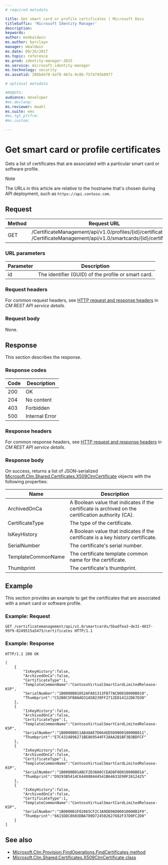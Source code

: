 ```yaml
---
# required metadata

title: Get smart card or profile certificates | Microsoft Docs
titleSuffix: 'Microsoft Identity Manager'
description:
keywords:
author: msmbaldwin
ms.author: barclayn
manager: mbaldwin
ms.date: 09/26/2017
ms.topic: reference
ms.prod: identity-manager-2015
ms.service: microsoft-identity-manager
ms.technology: security
ms.assetid: 206bde70-4af8-46fa-9c0b-f574745b0977

# optional metadata

#ROBOTS:
audience: developer
#ms.devlang:
ms.reviewer: mwahl
ms.suite: ems
#ms.tgt_pltfrm:
#ms.custom:

---
```


# Get smart card or profile certificates
Gets a list of certificates that are associated with a particular smart card or software profile.

>[!NOTE]
>The URLs in this article are relative to the hostname that's chosen during API deployment, such as `https://api.contoso.com`.

## Request

Method  |Request URL  
---------|---------
GET     |/CertificateManagement/api/v1.0/profiles/{id}/certificates <br/>/CertificateManagement/api/v1.0/smartcards/{id}/certificates

### URL parameters

Parameter | Description
---------|------------
id | The identifier (GUID) of the profile or smart card.

### Request headers
For common request headers, see [HTTP request and response headers](certificate-management-rest-api-service-details.md#http-request-and-response-headers) in *CM REST API service details*.

### Request body
None.

## Response
This section describes the response.

### Response codes

Code  |Description  
---------|---------
200 | OK
204 | No content
403 | Forbidden
500 | Internal Error

### Response headers
For common response headers, see [HTTP request and response headers](certificate-management-rest-api-service-details.md#http-request-and-response-headers) in *CM REST API service details*.

### Response body
On success, returns a list of JSON-serialized [Microsoft.Clm.Shared.Certificates.X509ClmCertificate](https://msdn.microsoft.com/library/microsoft.clm.shared.certificates.x509clmcertificate.aspx) objects with the following properties:

Name | Description
-----|------------
ArchivedOnCa | A Boolean value that indicates if the certificate is archived on the certification authority (CA).
CertificateType | The type of the certificate.
IsKeyHistory | A Boolean value that indicates if the certificate is a key history certificate.
SerialNumber | The certificate's serial number.
TemplateCommonName | The certificate template common name for the certificate.
Thumbprint | The certificate's thumbprint.

## Example
This section provides an example to get the certificates that are associated with a smart card or software profile.

### Example: Request

```
GET /certificatemanagement/api/v1.0/smartcards/5badfea3-de31-4837-99f9-8249515a5473/certificates HTTP/1.1
```

### Example: Response

```
HTTP/1.1 200 OK

[
    {
        "IsKeyHistory":false,
        "ArchivedOnCa":false,
        "CertificateType":1,
        "TemplateCommonName":"ContosoVirtualSmartCardLimitedRelease-KSP",
        "SerialNumber":"1B0000B01052AFA01313FB77AC00010000B010",
        "Thumbprint":"C52B0C5FB8AAD31A5B239FF2712ED14122D67D30"
    },
    {
        "IsKeyHistory":false,
        "ArchivedOnCa":false,
        "CertificateType":1,
        "TemplateCommonName":"ContosoVirtualSmartCardLimitedRelease-KSP",
        "SerialNumber":"1B0000B011AB48AE7D664ED5D900010000B011",
        "Thumbprint":"E7C4324896271BE869544FF28AA2B1BF3B3BDFCF"
    },
    {
        "IsKeyHistory":false,
        "ArchivedOnCa":false,
        "CertificateType":1,
        "TemplateCommonName":"ContosoVirtualSmartCardLimitedRelease-KSP",
        "SerialNumber":"1B0000B01ABCF2D38A0CCEAD8F00010000B01A",
        "Thumbprint":"D9293B5414C644888444541B64631E90F2612425"
    },
    {
        "IsKeyHistory":false,
        "ArchivedOnCa":false,
        "CertificateType":1,
        "TemplateCommonName":"ContosoVirtualSmartCardLimitedRelease-KSP",
        "SerialNumber":"1B0000B1F02865CF2C3A9DD96D00010000B1F0",
        "Thumbprint":"6615DDC8603DBA789D724502627682F37D0FC2D0"
    }
]
```       

## See also

- [Microsoft.Clm.Provision.FindOperations.FindCertificates method](https://msdn.microsoft.com/library/microsoft.clm.provision.findoperations.findcertificates.aspx)
- [Microsoft.Clm.Shared.Certificates.X509ClmCertificate class](https://msdn.microsoft.com/library/microsoft.clm.shared.certificates.x509clmcertificate.aspx)
